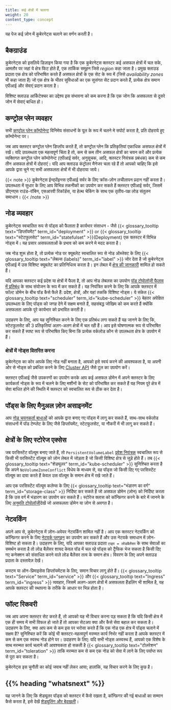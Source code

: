 ```yaml
---
title: कई क्षेत्रों में चलाना
weight: 20
content_type: concept
---
```


<!-- overview -->

यह पेज कई ज़ोन में कुबेरनेट्स चलाने का वर्णन करती है।

<!-- body -->

## बैकग्राउंड

कुबेरनेट्स को इसलिये डिज़ाइन किया गया है कि एक कुबेरनेट्स क्लस्टर कई असफल क्षेत्रों में चल सके, आमतौर पर जहां ये क्षेत्र फिट होते हैं, एक तार्किक समूहन जिसे _region_ कहा जाता है। प्रमुख क्लाउड प्रदाता एक क्षेत्र को परिभाषित करते हैं असफल क्षेत्रों के एक सेट के रूप में (जिसे _availability zones_ भी कहा जाता है) जो एक क्षेत्र के भीतर सुविधाओं का एक सुसंगत सेट प्रदान करते हैं, प्रत्येक क्षेत्र समान एपीआई और सेवाएं प्रदान करता है।

विशिष्ट क्लाउड आर्किटेक्चर का उद्देश्य इस संभावना को कम करना है कि एक जोन कि असफलता से दूसरे जोन में सेवाएं बाधित हो।

## कण्ट्रोल प्लेन व्यवहार

सभी [कण्ट्रोल प्लेन कॉम्पोनेन्ट](/docs/concepts/overview/components/#control-plane-components) विनिमेय संसाधनों के पूल के रूप में चलने मे सपोर्ट करता है, प्रति दोहराये हुए कॉम्पोनेन्ट पर।

जब आप क्लस्टर कण्ट्रोल प्लेन डिप्लॉय करते हैं, तो कण्ट्रोल प्लेन कि प्रतिकृतियां एकाधिक असफल क्षेत्रों में रखें। यदि उपलब्धता एक महत्वपूर्ण चिंता है तो, कम से कम तीन असफल क्षेत्रों का चयन करें और प्रत्येक व्यक्तिगत कण्ट्रोल प्लेन कॉम्पोनेन्ट (एपीआई सर्वर, अनुसूचक, आदि, क्लस्टर नियंत्रक प्रबंधक) कम से कम तीन असफल क्षेत्रों में दोहराएं। यदि आप क्लाउड कंट्रोलर मैनेजर चला रहे हैं तो आपको चाहिए कि इसे आपके द्वारा चुने गए सभी असफलता क्षेत्रों में भी दोहराया जाये।

{{< note >}}
कुबेरनेट्स ईन्द्पोंइन्त्स एपीआई सर्वर के लिए क्रॉस-ज़ोन लचीलापन प्रदान नहीं करता है। उपलब्धता में सुधार के लिए आप विभिन्न तकनीकों का उपयोग कर सकते हैं
क्लस्टर एपीआई सर्वर, जिसमें डीएनएस राउंड-रॉबिन, एसआरवी रिकॉर्डस, या
हेल्थ चेकिंग के साथ एक तृतीय-पक्ष लोड संतुलन समाधान।
{{< /note >}}

## नोड व्यवहार

कुबेरनेट्स स्वचालित रूप से पॉड्स को फैलाता है
कार्यभार संसाधन - जैसे {{< glossary_tooltip text="डिप्लॉयमेंट" term_id="deployment" >}} or {{< glossary_tooltip text="स्टेटफुलसेट" term_id="statefulset" >}}(Deployment)
एक क्लस्टर में विभिन्न नोड्स में। यह प्रसार 
असफलताओं के प्रभाव को कम करने मे मदद करता है।

जब नोड शुरू होता है, तो प्रत्येक नोड पर क्यूबलेट स्वचालित रूप से नोड ऑब्जेक्ट के लिए {{< glossary_tooltip text="लेबल्स (labels)" term_id="label" >}} जोर देता है जो कुबेरनेट्स एपीआई में उस विशिष्ट क्यूबलेट का प्रतिनिधित्व करता है।
इन लेबल में [क्षेत्र की जानकारी](/docs/reference/labels-annotations-taints/#topologykubernetesiozone) शामिल हो सकते हैं।

यदि आपका क्लस्टर कई प्रदेश या क्षेत्रों में फैला है, तो आप नोड लेबलस का उपयोग [पॉड टोपोलॉजी फैलाव में प्रतिबंध](/docs/concepts/workloads/pods/pod-topology-spread-constraints/) के साथ संयोजन के रूप में कर सकते हैं।
यह नियंत्रित करने के लिए कि आपके क्लस्टर में फॉल्ट डोमेन के बीच पॉड कैसे फैले हैं: प्रदेश, क्षेत्रों, और यहां तक ​​कि विशिष्ट नोड्स।
ये संकेत {{< glossary_tooltip text="scheduler" term_id="kube-scheduler" >}} 
बेहतर अपेक्षित उपलब्धता के लिए पॉड्स को जगह देने में सक्षम बनाते हैं, सहसंबद्ध जोखिम को कम करते हैं क्योंकि असफलता आपके पूरे कार्यभार को प्रभावित करती है।

उदाहरण के लिए, आप यह सुनिश्चित करने के लिए एक प्रतिबंध लगा सकते हैं यह जानने के लिए कि, स्टेटफुलसेट की 3 प्रतिकृतियां अलग-अलग क्षेत्रों में चल रही हैं। आप इसे घोषणात्मक रूप से परिभाषित कर सकते हैं स्पष्ट रूप से परिभाषित किए बिना कि प्रत्येक वर्कलोड कौन से उपलब्धता क्षेत्र के उपयोग में हैं।

### क्षेत्रों में नोड्स वितरित करना

कुबेरनेट्स का कोर आपके लिए नोड नहीं बनाता है, आपको इसे स्वयं करने की आवश्यकता है, या अपनी ओर से नोड्स को प्रबंधित करने के लिए [Cluster API](https://cluster-api.sigs.k8s.io/) जैसे टूल का उपयोग करें।

क्लस्टर एपीआई जैसे उपकरणों का उपयोग करके आप कई असफल डोमेन में अपने क्लस्टर के लिए कार्यकर्ता नोड्स के रूप में चलने के लिए मशीनों के सेट को परिभाषित कर सकते हैं यह नियम पूरे क्षेत्र में सेवा बाधित होने की स्थिति में क्लस्टर को स्वचालित रूप से ठीक कर देता है।

## पॉड्स के लिए मैनुअल ज़ोन असाइनमेंट

आप [नोड चयनकर्ता बाधाओं](/docs/concepts/scheduling-eviction/assign-pod-node/#nodeselector) को आपके द्वारा बनाए गए पॉड्स में लागू कर सकते हैं, साथ-साथ वर्कलोड संसाधनों में पॉड टेम्प्लेट के लिए जैसे डिप्लॉयमेंट, स्टेटफुलसेट, या नौकरी में भी लागू कर सकते हैं।

## क्षेत्रों के लिए स्टोरेज एक्सेस

जब परसिस्टेंट वॉल्यूम बनाए जाते हैं, तो `PersistentVolumeLabel`
[प्रवेश नियंत्रक](/docs/reference/access-authn-authz/admission-controllers/)
स्वचालित रूप से किसी भी परसिस्टेंट वॉल्यूम को ज़ोन लेबल में जोड़ता है जो किसी विशिष्ट क्षेत्र से जुड़े होते हैं। तब {{< glossary_tooltip text="शेड्यूलर" term_id="kube-scheduler" >}} सुनिश्चित करता है कि अपने `NoVolumeZoneConflict` विधेय के माध्यम से, वह पॉड्स जो किसी दिए गए परसिस्टेंट वॉल्यूम का दावा करते हैं केवल उस वॉल्यूम के समान क्षेत्र में रखे जाते हैं।

आप एक परसिस्टेंट वॉल्यूम कलेम्स के लिए {{< glossary_tooltip text="भंडारण का वर्ग" term_id="storage-class" >}} निर्दिष्ट कर सकते हैं जो असफल डोमेन (ज़ोन) को निर्दिष्ट करता है कि उस वर्ग में भंडारण का उपयोग कर सकते हैं।
स्टोरेज क्लास को कॉन्फ़िगर करने के बारे में जानने के लिए 
[अनुमति टोपोलॉजी](/docs/concepts/storage/storage-classes/#allowed-topologies)देखें जो असफलता डोमेन या ज़ोन से अवगत है।

## नेटवर्किंग

अपने आप से, कुबेरनेट्स में ज़ोन-अवेयर नेटवर्किंग शामिल नहीं है। आप एक क्लस्टर नेटवर्किंग को कॉन्फ़िगर करने के लिए [नेटवर्क प्लगइन](/docs/concepts/extend-kubernetes/compute-storage-net/network-plugins/) का उपयोग कर सकते हैं और उस नेटवर्क समाधान में ज़ोन-विशिष्ट हो सकता है।
उदाहरण के लिए, यदि आपका क्लाउड प्रदाता `टाइप = लोडबैलेंसर` के साथ सेवाओं का समर्थन करता है तो लोड बैलेंसर शायद केवल पॉड में चल रहे पॉड्स को ट्रैफिक भेज सकता है किसी दिए गए कनेक्शन को संसाधित करने वाले लोड बैलेंसर तत्व के समान क्षेत्र।
विवरण के लिए अपने क्लाउड प्रदाता के दस्तावेज़ देखें।

कस्टम या ऑन-प्रिमाइसेस डिप्लॉयमेंटस के लिए, समान विचार लागू होते हैं।
{{< glossary_tooltip text="Service" term_id="service" >}} और
{{< glossary_tooltip text="Ingress" term_id="ingress" >}} व्यवहार, जिसमें 
अलग-अलग क्षेत्रों में असफलता हैंडलिंग भी शामिल है, यह आपके क्लस्टर की स्थापना के तरीके के आधार पर भिन्न होता है।

## फॉल्ट रिकवरी

जब आप अपना क्लस्टर सेट करते हैं, तो आपको यह भी विचार करना पड़ सकता है कि यदि किसी क्षेत्र में एक ही समय में सभी विफल हो जाते हैं तो आपका सेटअप क्या और कैसे सेवा बहाल कर सकता है। उदाहरण के लिए, क्या आप कम से कम इस पर भरोसा करते हैं कि एक नोड एक क्षेत्र में पॉड्स चलाने में सक्षम है?
सुनिश्चित करें कि कोई भी क्लस्टर-महत्वपूर्ण मरम्मत कार्य निर्भर नहीं करता है
आपके क्लस्टर में कम से कम एक स्वस्थ नोड होने पर। उदाहरण के लिए: यदि सभी नोड्स
अस्वस्थ हैं, आपको एक विशेष के साथ मरम्मत कार्य चलाने की आवश्यकता हो सकती है
{{< glossary_tooltip text="टोलरेशन" term_id="toleration" >}} ताकि मरम्मत
कम से कम एक नोड को सेवा में लाने के लिए पर्याप्त रूप से पूरा कर सकता है।

कुबेरनेट्स इस चुनौती का कोई जवाब नहीं लेकर आया; हालांकि, यह विचार करने के लिए कुछ है।

## {{% heading "whatsnext" %}}

यह जानने के लिए कि शेड्यूलर पॉड्स को क्लस्टर में कैसे रखता है, कॉन्फ़िगर की गई बाधाओं का सम्मान कैसे करता है, इसे देखें [शेड्यूलिंग और बेदखली](/docs/concepts/scheduling-eviction/)।